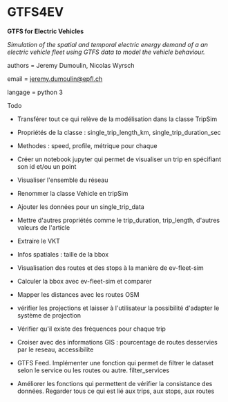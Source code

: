# GTFS4EV
**GTFS for Electric Vehicles**

*Simulation of the spatial and temporal electric energy demand of a an electric vehicle fleet using  GTFS data to model the vehicle behaviour.*

authors = Jeremy Dumoulin, Nicolas Wyrsch

email = jeremy.dumoulin@epfl.ch 

langage = python 3


Todo

- Transférer tout ce qui relève de la modélisation dans la classe TripSim
- Propriétés de la classe : single_trip_length_km, single_trip_duration_sec
- Methodes : speed, profile, métrique pour chaque

- Créer un notebook jupyter qui permet de visualiser un trip en spécifiant son id et/ou un point
- Visualiser l'ensemble du réseau

- Renommer la classe Vehicle en tripSim

- Ajouter les données pour un single_trip_data
- Mettre d'autres propriétés comme le trip_duration, trip_length, d'autres valeurs de l'article

- Extraire le VKT

- Infos spatiales : taille de la bbox
- Visualisation des routes et des stops à la manière de ev-fleet-sim
- Calculer la bbox avec ev-fleet-sim et comparer 
- Mapper les distances avec les routes OSM
- vérifier les projections et laisser à l'utilisateur la possibilité d'adapter le système de projection
- Vérifier qu'il existe des fréquences pour chaque trip


- Croiser avec des informations GIS : pourcentage de routes desservies par le reseau, accessibilite 
- GTFS Feed. Implémenter une fonction qui permet de filtrer le dataset selon le service ou les routes ou autre. filter_services
- Améliorer les fonctions qui permettent de vérifier la consistance des données. Regarder tous ce qui est lié aux trips, aux stops, aux routes